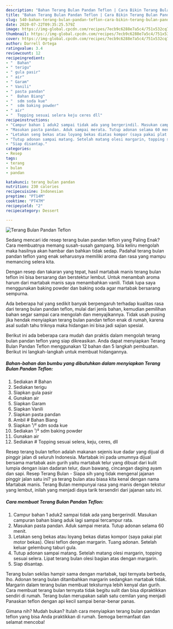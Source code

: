 ```yaml
---
description: "Bahan Terang Bulan Pandan Teflon | Cara Bikin Terang Bulan Pandan Teflon Yang Lezat Sekali"
title: "Bahan Terang Bulan Pandan Teflon | Cara Bikin Terang Bulan Pandan Teflon Yang Lezat Sekali"
slug: 540-bahan-terang-bulan-pandan-teflon-cara-bikin-terang-bulan-pandan-teflon-yang-lezat-sekali
date: 2020-07-22T09:35:25.579Z
image: https://img-global.cpcdn.com/recipes/7ecb9c6288e7a5c4/751x532cq70/terang-bulan-pandan-teflon-foto-resep-utama.jpg
thumbnail: https://img-global.cpcdn.com/recipes/7ecb9c6288e7a5c4/751x532cq70/terang-bulan-pandan-teflon-foto-resep-utama.jpg
cover: https://img-global.cpcdn.com/recipes/7ecb9c6288e7a5c4/751x532cq70/terang-bulan-pandan-teflon-foto-resep-utama.jpg
author: Darrell Ortega
ratingvalue: 3.4
reviewcount: 12
recipeingredient:
- "  Bahan"
- " terigu"
- " gula pasir"
- " air"
- " Garam"
- " Vanili"
- " pasta pandan"
- "  Bahan Biang"
- "  sdm soda kue"
- "  sdm baking powder"
- " air"
- "  Topping sesuai selera keju ceres dll"
recipeinstructions:
- "Campur bahan 1 aduk2 sampai tidak ada yang bergerindil. Masukan campuran bahan biang aduk lagi sampai tercampur rata."
- "Masukan pasta pandan. Aduk sampai merata. Tutup adonan selama 60 menit."
- "Letakan seng bekas atau loyang bekas diatas kompor (saya pakai plat motor bekas). Olesi teflon dengan margarin. Tuang adonan. Setelah keluar gelembung taburi gula."
- "Tutup adonan sampai matang. Setelah matang olesi margarin, topping sesuai selera. Lipat terang bulan olesi bagian atas dengan margarin."
- "Siap disantap."
categories:
- Resep
tags:
- terang
- bulan
- pandan

katakunci: terang bulan pandan 
nutrition: 230 calories
recipecuisine: Indonesian
preptime: "PT14M"
cooktime: "PT47M"
recipeyield: "2"
recipecategory: Dessert

---
```



![Terang Bulan Pandan Teflon](https://img-global.cpcdn.com/recipes/7ecb9c6288e7a5c4/751x532cq70/terang-bulan-pandan-teflon-foto-resep-utama.jpg)

Sedang mencari ide resep terang bulan pandan teflon yang Paling Enak? Cara membuatnya memang susah-susah gampang. bila keliru mengolah maka hasilnya akan hambar dan bahkan tidak sedap. Padahal terang bulan pandan teflon yang enak seharusnya memiliki aroma dan rasa yang mampu memancing selera kita.

Dengan resep dan takaran yang tepat, hasil martabak manis terang bulan teflon ini bisa bersarang dan berstektur lembut. Untuk menambah aroma harum dari martabak manis saya menambahkan vanili. Tidak lupa saya menggunakan baking powder dan baking soda agar martabak bersarang sempurna.

Ada beberapa hal yang sedikit banyak berpengaruh terhadap kualitas rasa dari terang bulan pandan teflon, mulai dari jenis bahan, kemudian pemilihan bahan segar sampai cara mengolah dan menyajikannya. Tidak usah pusing jika hendak menyiapkan terang bulan pandan teflon enak di rumah, karena asal sudah tahu triknya maka hidangan ini bisa jadi sajian spesial.


Berikut ini ada beberapa cara mudah dan praktis dalam mengolah terang bulan pandan teflon yang siap dikreasikan. Anda dapat menyiapkan Terang Bulan Pandan Teflon menggunakan 12 bahan dan 5 langkah pembuatan. Berikut ini langkah-langkah untuk membuat hidangannya.

<!--inarticleads1-->

##### Bahan-bahan dan bumbu yang dibutuhkan dalam menyiapkan Terang Bulan Pandan Teflon:

1. Sediakan  # Bahan
1. Sediakan  terigu
1. Siapkan  gula pasir
1. Gunakan  air
1. Siapkan  Garam
1. Siapkan  Vanili
1. Siapkan  pasta pandan
1. Ambil  # Bahan Biang
1. Siapkan  ¹/² sdm soda kue
1. Sediakan  ¹/² sdm baking powder
1. Gunakan  air
1. Sediakan  # Topping sesuai selera, keju, ceres, dll


Resep terang bulan teflon adalah makanan sejenis kue dadar yang dijual di pinggir jalan di seluruh Indonesia. Martabak ini pada umumnya dijual bersama martabak asin gurih yaitu martabak telur yang dibuat dari kulit lumpia dengan isian dadaran telur, daun bawang, cincangan daging ayam dan sapi. Resep Terang Bulan - Siapa sih yang tidak mengenal jajanan pinggir jalan satu ini? ya terang bulan atau biasa kita kenal dengan nama Martabak manis. Terang Bulan mempunyai rasa yang manis dengan tekstur yang lembut, inilah yang menjadi daya tarik tersendiri dari jajanan satu ini. 

<!--inarticleads2-->

##### Cara membuat Terang Bulan Pandan Teflon:

1. Campur bahan 1 aduk2 sampai tidak ada yang bergerindil. Masukan campuran bahan biang aduk lagi sampai tercampur rata.
1. Masukan pasta pandan. Aduk sampai merata. Tutup adonan selama 60 menit.
1. Letakan seng bekas atau loyang bekas diatas kompor (saya pakai plat motor bekas). Olesi teflon dengan margarin. Tuang adonan. Setelah keluar gelembung taburi gula.
1. Tutup adonan sampai matang. Setelah matang olesi margarin, topping sesuai selera. Lipat terang bulan olesi bagian atas dengan margarin.
1. Siap disantap.


Terang bulan sekilas hampir sama dengan martabak, tapi ternyata berbeda, lho. Adonan terang bulan ditambahkan margarin sedangkan martabak tidak. Margarin dalam terang bulan membuat teksturnya lebih kenyal dan gurih. Cara membuat terang bulan ternyata tidak begitu sulit dan bisa dipraktikkan sendiri di rumah. Terang bulan merupakan salah satu cemilan yang menjadi Panaskan teflon dengan api kecil sampai benar-benar panas. 

Gimana nih? Mudah bukan? Itulah cara menyiapkan terang bulan pandan teflon yang bisa Anda praktikkan di rumah. Semoga bermanfaat dan selamat mencoba!
